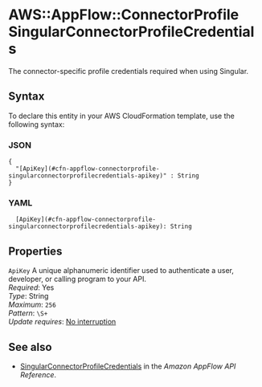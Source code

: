 # AWS::AppFlow::ConnectorProfile SingularConnectorProfileCredentials<a name="aws-properties-appflow-connectorprofile-singularconnectorprofilecredentials"></a>

 The connector\-specific profile credentials required when using Singular\. 

## Syntax<a name="aws-properties-appflow-connectorprofile-singularconnectorprofilecredentials-syntax"></a>

To declare this entity in your AWS CloudFormation template, use the following syntax:

### JSON<a name="aws-properties-appflow-connectorprofile-singularconnectorprofilecredentials-syntax.json"></a>

```
{
  "[ApiKey](#cfn-appflow-connectorprofile-singularconnectorprofilecredentials-apikey)" : String
}
```

### YAML<a name="aws-properties-appflow-connectorprofile-singularconnectorprofilecredentials-syntax.yaml"></a>

```
  [ApiKey](#cfn-appflow-connectorprofile-singularconnectorprofilecredentials-apikey): String
```

## Properties<a name="aws-properties-appflow-connectorprofile-singularconnectorprofilecredentials-properties"></a>

`ApiKey`  <a name="cfn-appflow-connectorprofile-singularconnectorprofilecredentials-apikey"></a>
 A unique alphanumeric identifier used to authenticate a user, developer, or calling program to your API\.   
*Required*: Yes  
*Type*: String  
*Maximum*: `256`  
*Pattern*: `\S+`  
*Update requires*: [No interruption](https://docs.aws.amazon.com/AWSCloudFormation/latest/UserGuide/using-cfn-updating-stacks-update-behaviors.html#update-no-interrupt)

## See also<a name="aws-properties-appflow-connectorprofile-singularconnectorprofilecredentials--seealso"></a>
+ [SingularConnectorProfileCredentials](https://docs.aws.amazon.com/appflow/1.0/APIReference/API_SingularConnectorProfileCredentials.html) in the *Amazon AppFlow API Reference*\.

